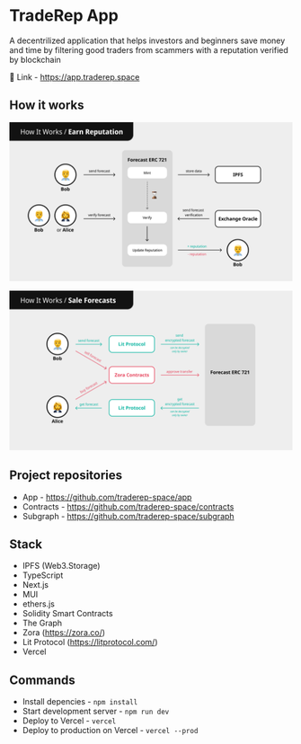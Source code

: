 # TradeRep App

A decentrilized application that helps investors and beginners save money and time by filtering good traders from scammers with a reputation verified by blockchain

🔗 Link - https://app.traderep.space

## How it works

![How it works 1](docs/images/how-it-works-1.png)

![How it works 2](docs/images/how-it-works-2.png)

## Project repositories

- App - https://github.com/traderep-space/app
- Contracts - https://github.com/traderep-space/contracts
- Subgraph - https://github.com/traderep-space/subgraph

## Stack

- IPFS (Web3.Storage)
- TypeScript
- Next.js
- MUI
- ethers.js
- Solidity Smart Contracts
- The Graph
- Zora (https://zora.co/)
- Lit Protocol (https://litprotocol.com/)
- Vercel

## Commands

- Install depencies - `npm install`
- Start development server - `npm run dev`
- Deploy to Vercel - `vercel`
- Deploy to production on Vercel - `vercel --prod`
